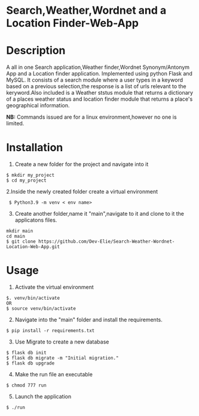# Search,Weather,Wordnet and a Location Finder-Web-App

# Description
A all in one Search application,Weather finder,Wordnet Synonym/Antonym App and a Location finder application. Implemented using python Flask and MySQL. It consists of a 
search module where a user types in a keyword based on a previous selection,the response is a list of urls relevant to the keryword.Also included is a Weather ststus
module that returns a dictionary of a places weather status and location finder module that returns a place's geographical information.

**NB:** Commands issued are for a linux environment,however no one is limited.

# Installation
1. Create a new folder for the project and navigate into it
```
$ mkdir my_project
$ cd my_project
```
2.Inside the newly created folder create a virtual environment
```
 $ Python3.9 -m venv < env name>
```
3. Create another folder,name it "main",navigate to it and clone to it the applicatons files.
```
mkdir main
cd main
$ git clone https://github.com/Dev-Elie/Search-Weather-Wordnet-Location-Web-App.git
```
# Usage
1. Activate the virtual environment
```
$. venv/bin/activate
OR
$ source venv/bin/activate
``` 
2. Navigate into the "main" folder and install the requirements.
```
$ pip install -r requirements.txt
```
3. Use Migrate to create a new database
```
$ flask db init
$ flask db migrate -m "Initial migration."
$ flask db upgrade
```
4. Make the run file an executable
```
$ chmod 777 run
```
5. Launch the application
```
$ ./run
```



